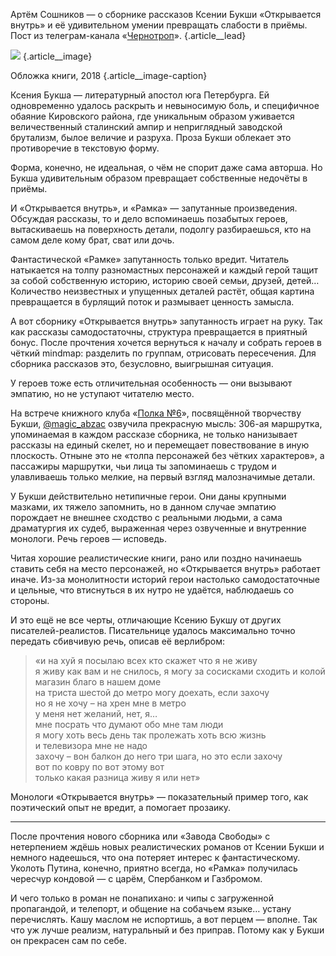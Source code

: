 Артём Сошников — о сборнике рассказов Ксении Букши «Открывается внутрь» и её удивительном умении превращать слабости в приёмы. Пост из телеграм-канала «[Чернотроп][1]». {.article\_\_lead}

![][image-1] {.article\_\_image}

Обложка книги, 2018 {.article\_\_image-caption}

Ксения Букша — литературный апостол юга Петербурга. Ей одновременно удалось раскрыть и невыносимую боль, и специфичное обаяние Кировского района, где уникальным образом уживается величественный сталинский ампир и неприглядный заводской брутализм, былое величие и разруха. Проза Букши облекает это противоречие в текстовую форму.

Форма, конечно, не идеальная, о чём не спорит даже сама авторша. Но Букша удивительным образом превращает собственные недочёты в приёмы.

И «Открывается внутрь», и «Рамка» — запутанные произведения. Обсуждая рассказы, то и дело вспоминаешь позабытых героев, вытаскиваешь на поверхность детали, подолгу разбираешься, кто на самом деле кому брат, сват или дочь.

Фантастической «Рамке» запутанность только вредит. Читатель натыкается на толпу разномастных персонажей и каждый герой тащит за собой собственную историю, историю своей семьи, друзей, детей… Количество неизвестных и упущенных деталей растёт, общая картина превращается в бурлящий поток и размывает ценность замысла.

А вот сборнику «Открывается внутрь» запутанность играет на руку. Так как рассказы самодостаточны, структура превращается в приятный бонус. После прочтения хочется вернуться к началу и собрать героев в чёткий mindmap: разделить по группам, отрисовать пересечения. Для сборника рассказов это, безусловно, выигрышная ситуация.

У героев тоже есть отличительная особенность — они вызывают эмпатию, но не уступают читателю место.

На встрече книжного клуба «[Полка №6][2]», посвящённой творчеству Букши, [@magic\_abzac][3] озвучила прекрасную мысль: 306-ая маршрутка, упоминаемая в каждом рассказе сборника, не только нанизывает рассказы на единый скелет, но и перемещает повествование в иную плоскость. Отныне это не «толпа персонажей без чётких характеров», а пассажиры маршрутки, чьи лица ты запоминаешь с трудом и улавливаешь только мелкие, на первый взгляд малозначимые детали.

У Букши действительно нетипичные герои. Они даны крупными мазками, их тяжело запомнить, но в данном случае эмпатию порождает не внешнее сходство с реальными людьми, а сама драматургия их судеб, выраженная через озвученные и внутренние монологи. Речь героев — исповедь.

Читая хорошие реалистические книги, рано или поздно начинаешь ставить себя на место персонажей, но «Открывается внутрь» работает иначе. Из-за монолитности историй герои настолько самодостаточные и цельные, что втиснуться в их нутро не удаётся, наблюдаешь со стороны. 

И это ещё не все черты, отличающие Ксению Букшу от других писателей-реалистов. Писательнице удалось максимально точно передать сбивчивую речь, описав её верлибром:

> «и на хуй я посылаю всех кто скажет что я не живу  
> я живу как вам и не снилось, я могу за сосисками сходить и колой  
> магазин благо в нашем доме  
> на триста шестой до метро могу доехать, если захочу  
> но я не хочу – на хрен мне в метро  
> у меня нет желаний, нет, я…  
> мне посрать что думают обо мне там люди  
> я могу хоть весь день так пролежать хоть всю жизнь  
> и телевизора мне не надо  
> захочу – вон балкон до него три шага, но это если захочу  
> вот по ковру по вот этому вот  
> только какая разница живу я или нет» 

Монологи «Открывается внутрь» — показательный пример того, как поэтический опыт не вредит, а помогает прозаику.

---- 

После прочтения нового сборника или «Завода Свободы» с нетерпением ждёшь новых реалистических романов от Ксении Букши и немного надеешься, что она потеряет интерес к фантастическому. Уколоть Путина, конечно, приятно всегда, но «Рамка» получилась чересчур кондовой — с царём, Спербанком и Газбромом. 

И чего только в роман не понапихано: и чипы с загруженной пропагандой, и телепорт, и общение на собачьем языке… устану перечислять. Кашу маслом не испортишь, а вот перцем — вполне. Так что уж лучше реализм, натуральный и без приправ. Потому как у Букши он прекрасен сам по себе.

[1]:	http://teleg.run/blacktrope
[2]:	https://vk.com/ziferpolka
[3]:	http://teleg.run/magic_abzac

[image-1]:	http://sayocean.me/img/buksha-open-inside.jpg